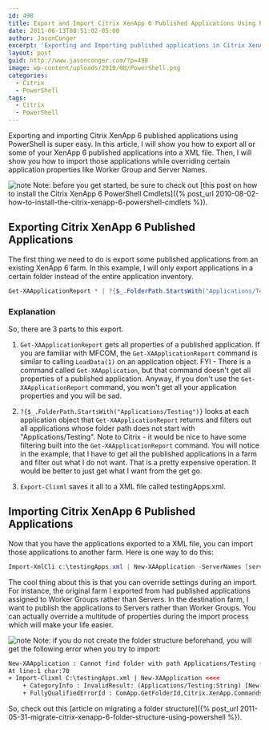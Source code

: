 ```yaml
---
id: 498
title: Export and Import Citrix XenApp 6 Published Applications Using PowerShell
date: 2011-06-13T08:51:02-05:00
author: JasonConger
excerpt: 'Exporting and Importing published applications in Citrix XenApp used to be a tedious process.  Now, thanks to XenApp PowerShell Cmdlets, this process is much easier and more flexible.  No uber scripting skills needed.'
layout: post
guid: http://www.jasonconger.com/?p=498
image: wp-content/uploads/2010/08/PowerShell.png
categories:
  - Citrix
  - PowerShell
tags:
  - Citrix
  - PowerShell
---
```

Exporting and importing Citrix XenApp 6 published applications using PowerShell is super easy.  In this article, I will show you how to export all or some of your XenApp 6 published applications into a XML file.  Then, I will show you how to import those applications while overriding certain application properties like Worker Group and Server Names.

<img src="http://www.jasonconger.com/images/articleImages/Note.png" alt="note" /> Note: before you get started, be sure to check out [this post on how to install the Citrix XenApp 6 PowerShell Cmdlets]({% post_url 2010-08-02-how-to-install-the-citrix-xenapp-6-powershell-cmdlets %}).

<h2>Exporting Citrix XenApp 6 Published Applications</h2>
The first thing we need to do is export some published applications from an existing XenApp 6 farm.  In this example, I will only export applications in a certain folder instead of the entire application inventory.

```powershell
Get-XAApplicationReport * | ?{$_.FolderPath.StartsWith("Applications/Testing")} | Export-Clixml c:\testingApps.xml
```

<h3>Explanation</h3>
So, there are 3 parts to this export.

  1. `Get-XAApplicationReport` gets all properties of a published application.  If you are familiar with MFCOM, the `Get-XAApplicationReport` command is similar to calling `LoadData(1)` on an application object.
  FYI - There is a command called `Get-XAApplication`, but that command doesn't get all properties of a published application.
  Anyway, if you don't use the `Get-XAApplicationReport` command, you won't get all your application properties and you will be sad.
  
  2. `?{$_.FolderPath.StartsWith("Applications/Testing")}` looks at each application object that `Get-XAApplicationReport` returns and filters out all applications whose folder path does not start with "Applications/Testing".
  Note to Citrix - it would be nice to have some filtering built into the `Get-XAApplicationReport` command.  You will notice in the example, that I have to get all the published applications in a farm and filter out what I do not want.  That is a pretty expensive operation.  It would be better to just get what I want from the get go.
  
  3. `Export-Clixml` saves it all to a XML file called testingApps.xml.

<h2>Importing Citrix XenApp 6 Published Applications</h2>
Now that you have the applications exported to a XML file, you can import those applications to another farm.       Here is one way to do this:

```powershell
Import-XmlCli c:\testingApps.xml | New-XAApplication -ServerNames [servers] -WorkerGroupNames $null
```

The cool thing about this is that you can override settings during an import.  For instance, the original farm I exported from had published applications assigned to Worker Groups rather than Servers.  In the destination farm, I want to publish the applications to Servers rather than Worker Groups.  You can actually override a multitude of properties during the import process which will make your life easier.

<img src="http://www.jasonconger.com/images/articleImages/Note.png" alt="note" /> Note: if you do not create the folder structure beforehand, you will get the following error when you try to import:

```xml
New-XAApplication : Cannot find folder with path Applications/Testing (0x80160001)
At line:1 char:70
+ Import-Clixml C:\testingApps.xml | New-XAApplication <<<<
    + CategoryInfo : InvalidResult: (Applications/Testing:String) [New-XAApplication], CitrixException
    + FullyQualifiedErrorId : ComApp.GetFolderId,Citrix.XenApp.Commands.NewAppCmdlet
```

So, check out this [article on migrating a folder structure]({% post_url 2011-05-31-migrate-citrix-xenapp-6-folder-structure-using-powershell %}).